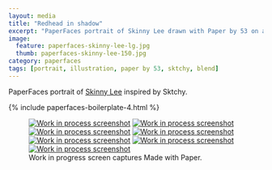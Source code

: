 ```yaml
---
layout: media
title: "Redhead in shadow"
excerpt: "PaperFaces portrait of Skinny Lee drawn with Paper by 53 on an iPad."
image: 
  feature: paperfaces-skinny-lee-lg.jpg
  thumb: paperfaces-skinny-lee-150.jpg
category: paperfaces
tags: [portrait, illustration, paper by 53, sktchy, blend]
---
```


PaperFaces portrait of [Skinny Lee](http://sktchy.com/MfNOoH) inspired by Sktchy.

{% include paperfaces-boilerplate-4.html %}

<figure class="third">
	<a href="{{ site.url }}/images/paperfaces-skinny-lee-process-1-lg.jpg"><img src="{{ site.url }}/images/paperfaces-skinny-lee-process-1-600.jpg" alt="Work in process screenshot"></a>
	<a href="{{ site.url }}/images/paperfaces-skinny-lee-process-2-lg.jpg"><img src="{{ site.url }}/images/paperfaces-skinny-lee-process-2-600.jpg" alt="Work in process screenshot"></a>
	<a href="{{ site.url }}/images/paperfaces-skinny-lee-process-3-lg.jpg"><img src="{{ site.url }}/images/paperfaces-skinny-lee-process-3-600.jpg" alt="Work in process screenshot"></a>
	<a href="{{ site.url }}/images/paperfaces-skinny-lee-process-4-lg.jpg"><img src="{{ site.url }}/images/paperfaces-skinny-lee-process-4-600.jpg" alt="Work in process screenshot"></a>
	<a href="{{ site.url }}/images/paperfaces-skinny-lee-process-5-lg.jpg"><img src="{{ site.url }}/images/paperfaces-skinny-lee-process-5-600.jpg" alt="Work in process screenshot"></a>
	<a href="{{ site.url }}/images/paperfaces-skinny-lee-process-6-lg.jpg"><img src="{{ site.url }}/images/paperfaces-skinny-lee-process-6-600.jpg" alt="Work in process screenshot"></a>
	<a href="{{ site.url }}/images/paperfaces-skinny-lee-process-7-lg.jpg"><img src="{{ site.url }}/images/paperfaces-skinny-lee-process-7-600.jpg" alt="Work in process screenshot"></a>
	<figcaption>Work in progress screen captures Made with Paper.</figcaption>
</figure>